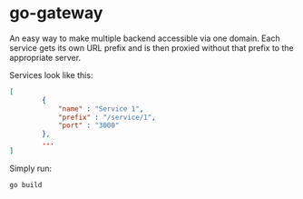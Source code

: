 # go-gateway

An easy way to make multiple backend accessible via one domain. Each service gets its own URL prefix and is then proxied without that prefix to the appropriate server.

Services look like this:
```json
[
        { 
            "name" : "Service 1",
            "prefix" : "/service/1",
            "port" : "3000" 
        },
        ...
]
```

Simply run:
```
go build
```
